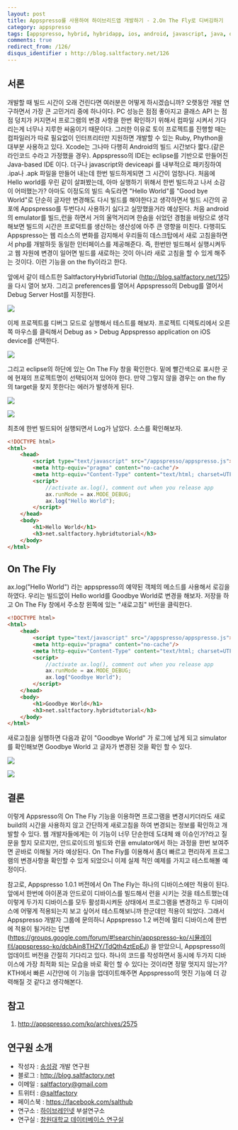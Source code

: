 ```yaml
---
layout: post
title: Appspresso를 사용하여 하이브리드앱 개발하기 - 2.On The Fly로 디버깅하기
category: appspresso
tags: [appspresso, hybrid, hybridapp, ios, android, javascript, java, objective-c,on-the-fly]
comments: true
redirect_from: /126/
disqus_identifier : http://blog.saltfactory.net/126
---
```


## 서론

개발할 때 빌드 시간이 오래 건린다면 여러분은 어떻게 하시겠습니까? 오랫동안 개발 연구하면서 가장 큰 고민거리 중에 하나이다. PC 성능은 점점 좋아지고 클래스 API 는 점점 덩치가 커지면서 프로그램의 변경 사항을 한번 확인하기 위해서 컴파일 시켜서 기다리는게 너무나 지루한 싸움이기 때문이다. 그러한 이유로 토이 프로젝트를 진행할 때는 컴파일러가 따로 필요없이 인터프리터만 지원하면 개발할 수 있는 Ruby, Phython을 대부분 사용하고 있다. Xcode는 그나마 다행히 Android의 빌드 시간보다 짧다.(같은 라인코드 수라고 가정했을 경우). Appspresso의 IDE는 eclipse를 기반으로 만들어진 Java-based IDE 이다. 더구나 javascript와 deviceapi 를 내부적으로 패키징하여 .ipa나 .apk 파일을 만들어 내는데 한번 빌드하게되면 그 시간이 엄청나다. 처음에 Hello world를 우린 같이 살펴봤는데, 아마 실행하기 위해서 한번 빌드하고 나서 소감이 어떠했는가? 아마도 이정도의 빌드 속도라면 "Hello World"를 "Good bye World"로 단순히 글자만 변경해도 다시 빌드를 해야한다고 생각하면서 빌드 시간의 공포에 Appspresso를 두번다시 사용하기 싫다고 실망했을거라 예상된다. 처음 android의 emulator를 빌드,런을 하면서 거의 울먹거리며 한숨을 쉬었던 경험을 바탕으로 생각해보면 빌드의 시간은 프로덕트를 생산하는 생산성에 아주 큰 영향을 미친다.
다행히도 Appspresso는 웹 리소스의 변화를 감지해서 우리들히 데스크탑에서 새로 고침을하면서 php를 개발하듯 동일한 인터페이스를 제공해준다. 즉, 한번만 빌드해서 실행시켜두고 웹 자원에 변경이 일어면 빌드를 새로하는 것이 아니라 새로 고침을 할 수 있게 해주는 것이다. 이런 기능을 on the fly이라고 한다.

<!--more-->

앞에서 같이 테스트한 SaltfactoryHybridTutorial (http://blog.saltfactory.net/125) 을 다시 열어 보자. 그리고 preferences를 열어서 Appspresso의 Debug를 열어서 Debug Server Host를 지정한다.

![](http://cfile27.uf.tistory.com/image/116348334F9A47D31B6866)

이제 프로젝트를 디버그 모드로 실행해서 테스트를 해보자.
프로젝트 디렉토리에서 오른쪽 마우스를 클릭해서 Debug as > Debug Appspresso application on iOS device를 선택한다.

![](http://cfile27.uf.tistory.com/image/184172364F9A487302A45E)

그리고 eclipse의 하단에 있는 On The Fly 창을 확인한다. 밑에 빨간색으로 표시한 곳에 현재의 프로젝트명이 선택되어져 있어야 한다. 만약 그렇지 않을 경우는 on the fly의 target을 찾지 못한다는 에러가 발생하게 된다.

![](http://cfile27.uf.tistory.com/image/1525CA394F9A49A60316AF)

![](http://cfile23.uf.tistory.com/image/13783A334F9A4AA40CE4DD)

최초에 한번 빌드되어 실행되면서 Log가 남았다. 소스를 확인해보자.

```html
<!DOCTYPE html>
<html>
	<head>
        <script type="text/javascript" src="/appspresso/appspresso.js"></script>
        <meta http-equiv="pragma" content="no-cache"/>
		<meta http-equiv="Content-Type" content="text/html; charset=UTF-8">
		<script>
			//activate ax.log(), comment out when you release app
			ax.runMode = ax.MODE_DEBUG;
			ax.log("Hello World");
		</script>
	</head>
	<body>
		<h1>Hello World</h1>
		<h3>net.saltfactory.hybridtutorial</h3>
	</body>
</html>
```

## On The Fly

ax.log("Hello World") 라는 appspresso의 예약된 객체의 메소드를 사용해서 로깅을 하였다. 우리는 빌드없이 Hello world를 Goodbye World로 변경을 해보자. 저장을 하고 On The Fly 창에서 주소창 왼쪽에 있는 "새로고침" 버턴을 클릭한다.

```html
<!DOCTYPE html>
<html>
	<head>
        <script type="text/javascript" src="/appspresso/appspresso.js"></script>
        <meta http-equiv="pragma" content="no-cache"/>
		<meta http-equiv="Content-Type" content="text/html; charset=UTF-8">
		<script>
			//activate ax.log(), comment out when you release app
			ax.runMode = ax.MODE_DEBUG;
			ax.log("Goodbye World");
		</script>
	</head>
	<body>
		<h1>Goodbye World</h1>
		<h3>net.saltfactory.hybridtutorial</h3>
	</body>
</html>
```

새로고침을 실행하면 다음과 같이 "Goodbye World" 가 로그에 남게 되고 simulator를 확인해보면 Goodbye World 고 글자가 변경된 것을 확인 할 수 있다.

![](http://cfile23.uf.tistory.com/image/1541FC384F9A4B710A1569)

![](http://cfile9.uf.tistory.com/image/207414344F9A4BAB36DD8B)

## 결론

이렇게 Appsresso의 On The Fly 기능을 이용하면 프로그램을 변경시키더라도 새로 build의 시간을 사용하지 않고 간단하게 새로고침을 하여 변경되는 정보를 확인하고 개발할 수 있다. 웹 개발자들에게는 이 기능이 너무 단순한데 도대체 왜 이슈인가?라고 질문을 할지 모르지만, 안드로이드의 빌드와 런을 emulator에서 하는 과정을 한번 보여주면 곧바로 이해될 거라 예상된다. On The Fly를 이용해서 좀더 빠르고 편리하게 프로그램의 변경사항을 확인할 수 있게 되었으니 이제 실제 적인 예제를 가지고 테스트해볼 예정이다.

참고로, Appspresso 1.0.1 버전에서 On The Fly는 하나의 디바이스에만 적용이 된다. 앞에서 한번에 아이폰과 안드로이 디바이스를 빌드해서 런을 시키는 것을 테스트했는데 이렇게 두가지 디바이스를 모두 활성화시켜둔 상태에서 프로그램을 변경하고 두 디바이스에 어떻게 적용되는지 보고 싶어서 테스트해보니까 한군데만 적용이 되었다. 그래서 Appspresso 개발자 그룹에 문의하니 Appspresso 1.2 버전에 멀티 디바이스에 한번에 적용이 될거라는 답변 (https://groups.google.com/forum/#!searchin/appspresso-ko/시뮬레이터/appspresso-ko/dcbAin8THZY/TdQth4ztEpEJ) 을 받았으니, Appspresso의 업데이트 버전을 간절히 기다리고 있다. 하나의 코드를 작성하면서 동시에 두가지 디바이스에 가장 최적화 되는 모습을 바로 확인 할 수 있다는 것이라면 정말 멋지지 않는가? KTH에서 빠른 시간안에 이 기능을 업데이트해주면 Appspresso의 멋진 기능에 더 강력해질 것 같다고 생각해본다.


## 참고

1. http://appspresso.com/ko/archives/2575

## 연구원 소개

* 작성자 : [송성광](http://about.me/saltfactory) 개발 연구원
* 블로그 : http://blog.saltfactory.net
* 이메일 : [saltfactory@gmail.com](mailto:saltfactory@gmail.com)
* 트위터 : [@saltfactory](https://twitter.com/saltfactory)
* 페이스북 : https://facebook.com/salthub
* 연구소 : [하이브레인넷](http://www.hibrain.net) 부설연구소
* 연구실 : [창원대학교 데이터베이스 연구실](http://dblab.changwon.ac.kr)
